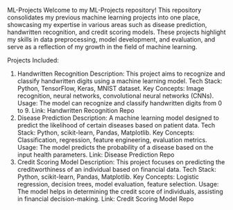 ML-Projects
Welcome to my ML-Projects repository! This repository consolidates my previous machine learning projects into one place, showcasing my expertise in various areas such as disease prediction, handwritten recognition, and credit scoring models. These projects highlight my skills in data preprocessing, model development, and evaluation, and serve as a reflection of my growth in the field of machine learning.

Projects Included:
1. Handwritten Recognition
Description: This project aims to recognize and classify handwritten digits using a machine learning model.
Tech Stack: Python, TensorFlow, Keras, MNIST dataset.
Key Concepts: Image recognition, neural networks, convolutional neural networks (CNNs).
Usage: The model can recognize and classify handwritten digits from 0 to 9.
Link: Handwritten Recognition Repo
2. Disease Prediction
Description: A machine learning model designed to predict the likelihood of certain diseases based on patient data.
Tech Stack: Python, scikit-learn, Pandas, Matplotlib.
Key Concepts: Classification, regression, feature engineering, evaluation metrics.
Usage: The model predicts the probability of a disease based on the input health parameters.
Link: Disease Prediction Repo
3. Credit Scoring Model
Description: This project focuses on predicting the creditworthiness of an individual based on financial data.
Tech Stack: Python, scikit-learn, Pandas, Matplotlib.
Key Concepts: Logistic regression, decision trees, model evaluation, feature selection.
Usage: The model helps in determining the credit score of individuals, assisting in financial decision-making.
Link: Credit Scoring Model Repo
